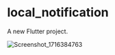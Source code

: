 # local_notification

A new Flutter project.

![Screenshot_1716384763](https://github.com/MPrashh/flutter_local_notifications/assets/91754486/5513c900-a534-4cef-b0e7-e658dd60f96f)

